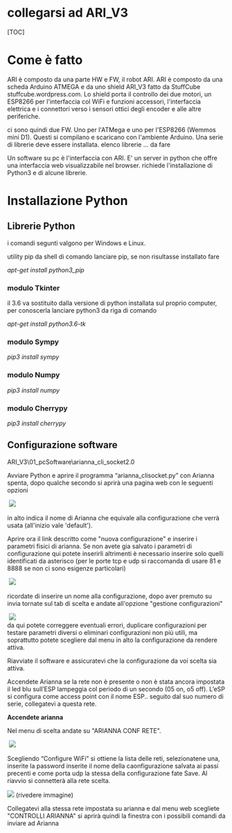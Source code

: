 # collegarsi ad ARI_V3

[TOC]

#  

# Come è fatto

ARI è composto da una parte HW e FW, il robot ARI. ARI è composto da una scheda Arduino ATMEGA e da uno shield ARI_V3 fatto da StuffCube stuffcube.wordpress.com. Lo shield porta il controllo dei due motori, un ESP8266 per l'interfaccia col WiFi e funzioni accessori, l'interfaccia elettrica e i connettori verso i sensori ottici degli encoder e alle altre periferiche.

ci sono quindi due FW. Uno per l'ATMega e uno per l'ESP8266 (Wemmos mini D1). Questi si compilano e scaricano con l'ambiente Arduino. Una serie di librerie deve essere installata. elenco librerie ... da fare

Un software su pc è l'interfaccia con ARI. E' un server in python che offre una interfaccia web visualizzabile nel browser. richiede l'installazione di Python3 e di alcune librerie.

# Installazione Python

## Librerie Python

i comandi segunti valgono per Windows e Linux.

utility pip da shell di comando lanciare pip, se non risultasse installato fare

*apt-get install python3_pip*

### modulo Tkinter

il 3.6 va sostituito dalla versione di python installata sul proprio computer, per conoscerla lanciare python3 da riga di comando

*apt-get install python3.6-tk*

### modulo Sympy

*pip3 install sympy*

### modulo Numpy

*pip3 install numpy*

### modulo Cherrypy

*pip3 install cherrypy*

 

##  Configurazione software

ARI_V3\01_pcSoftware\arianna_cli_socket2.0

Avviare Python e aprire il programma “arianna_clisocket.py”  con Arianna spenta, dopo qualche secondo si aprirà una pagina web con le seguenti opzioni

 ​    ![](Photos/start1.PNG)               

in alto indica il nome di Arianna che equivale alla configurazione che verrà usata (all'inizio vale 'default').

Aprire ora il link descritto come "nuova configurazione" e inserire i parametri fisici di arianna. Se non avete gia salvato i parametri di configurazione qui potete inserirli altrimenti è necessario inserire solo quelli identificati da asterisco (per le porte tcp e udp si raccomanda di usare 81 e 8888 se non ci sono esigenze particolari)

 ​    ![](Photos/cfgadd.PNG)    
 
 ricordate di inserire un nome alla configurazione, dopo aver premuto su invia tornate sul tab di scelta e andate all'opzione
 "gestione configurazioni" 
 
  ​    ![](Photos/sceltaconf.PNG)  
  da qui potete correggere eventuali errori, duplicare configurazioni per testare parametri diversi o eliminari configurazioni non più utili, ma soprattutto potete scegliere dal menu in alto la configurazione da rendere attiva.
  
Riavviate il software e assicuratevi che la configurazione da voi scelta sia attiva.

Accendete Arianna se  la rete non è presente o non è stata ancora impostata il led blu sull’ESP lampeggia col periodo di un secondo (05 on, o5 off).
 L’eSP si configura come access point con il nome ESP.. seguito dal suo numero di serie, collegatevi a questa rete.

**Accendete arianna**

Nel menu di scelta andate su "ARIANNA CONF RETE".


​    ![](Photos/wifiManager_1.png)               

Scegliendo “Configure WiFi” si ottiene la lista delle reti, selezionatene una, inserite la password  inserite il nome della caonfigurazione salvata ai passi precenti e come porta udp la stessa della configurazione
fate Save. Al riavvio si connetterà alla rete scelta.

 ![](Photos/wifiManager_2.png)
 (rivedere immagine)
 
 Collegatevi alla stessa rete impostata su arianna e dal menu web scegliete "CONTROLLI ARIANNA" si aprirà quindi la finestra con i possibili comandi da inviare ad Arianna

   

 


 

 



 
